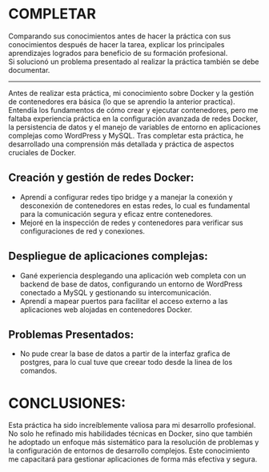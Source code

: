 # COMPLETAR  
Comparando sus conocimientos antes de hacer la práctica con sus conocimientos después de hacer la tarea, explicar los principales aprendizajes logrados para beneficio de su formación profesional.  
Si solucionó un problema presentado al realizar la práctica también se debe documentar.

------------------------------------------------------------------------------------------------------------
Antes de realizar esta práctica, mi conocimiento sobre Docker y la gestión de contenedores era básica (lo que se aprendio la anterior practica). Entendía los fundamentos de cómo crear y ejecutar contenedores, pero me faltaba experiencia práctica en la configuración avanzada de redes Docker, la persistencia de datos y el manejo de variables de entorno en aplicaciones complejas como WordPress y MySQL. Tras completar esta práctica, he desarrollado una comprensión más detallada y práctica de aspectos cruciales de Docker.
## Creación y gestión de redes Docker:
- Aprendí a configurar redes tipo bridge y a manejar la conexión y desconexión de contenedores en estas redes, lo cual es fundamental para la comunicación segura y eficaz entre contenedores.
- Mejoré en la inspección de redes y contenedores para verificar sus configuraciones de red y conexiones.

## Despliegue de aplicaciones complejas:
- Gané experiencia desplegando una aplicación web completa con un backend de base de datos, configurando un entorno de WordPress conectado a MySQL y gestionando su intercomunicación.
- Aprendí a mapear puertos para facilitar el acceso externo a las aplicaciones web alojadas en contenedores Docker.

## Problemas Presentados:
- No pude crear la base de datos a partir de la interfaz grafica de postgres, para lo cual tuve que creear todo desde la linea de los comandos.

# CONCLUSIONES:
Esta práctica ha sido increíblemente valiosa para mi desarrollo profesional. No solo he refinado mis habilidades técnicas en Docker, sino que también he adoptado un enfoque más sistemático para la resolución de problemas y la configuración de entornos de desarrollo complejos. Este conocimiento me capacitará para gestionar aplicaciones de forma más efectiva y segura.
